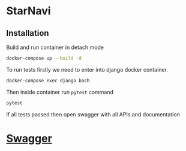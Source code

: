# StarNavi

## Installation

Build and run container in detach mode

```sh
docker-compose up --build -d
```
To run tests firstly we need to enter into django docker container.
```sh
docker-compose exec django bash
```
Then inside container run `pytest` command
```sh
pytest
```

If all tests passed then open swagger with all APIs and documentation
# [Swagger](http://0.0.0.0:8000/swagger/)
